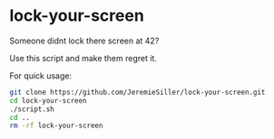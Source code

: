 # lock-your-screen

Someone didnt lock there screen at 42?

Use this script and make them regret it.

For quick usage:
```bash
git clone https://github.com/JeremieSiller/lock-your-screen.git
cd lock-your-screen
./script.sh
cd ..
rm -rf lock-your-screen
```
